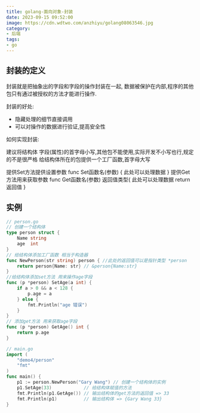 ```yaml
---
title: golang-面向对象-封装
date: 2023-09-15 09:52:00
image: https://cdn.wdtwo.com/anzhiyu/golang08063546.jpg
category: 
- 后端
tags: 
- go
---
```


## 封装的定义

封装就是把抽象出的字段和字段的操作封装在一起,
数据被保护在内部,程序的其他包只有通过被授权的方法才能进行操作.

封装的好处:
- 隐藏处理的细节直接调用
- 可以对操作的数据进行验证,提高安全性

如何实现封装:

建议将结构体 字段(属性)的首字母小写,其他包不能使用,实际开发不小写也行,规定的不是很严格
给结构体所在的包提供一个工厂函数,首字母大写

提供Set方法提供设置参数
func Set函数名(参数) {
	此处可以处理数据
}
提供Get方法用来获取参数
func Get函数名(参数) 返回值类型{
	此处可以处理数据
	return 返回值
}

## 实例

```go
// person.go
// 创建一个结构体
type person struct {
	Name string
	age  int
}
// 给结构体添加工厂函数 相当于构造器
func NewPerson(str string) person { //此处的返回值可以是指针类型 *person
	return person{Name: str} // &person{Name:str}
}
//给结构体添加set方法 用来操作age字段
func (p *person) SetAge(a int) {
	if a > 0 && a < 128 {
		p.age = a
	} else {
		fmt.Println("age 错误")
	}
}
// 添加get方法 用来获取age字段
func (p *person) GetAge() int {
	return p.age
}
```
```go
// main.go
import (
	"demo4/person"
	"fmt"
)
func main() {
	p1 := person.NewPerson("Gary Wang") // 创建一个结构体的实例
	p1.SetAge(33)            // 给结构体赋值的方法
	fmt.Println(p1.GetAge()) // 输出结构体的get方法的返回值 => 33
	fmt.Println(p1)          // 输出结构体 => {Gary Wang 33}
}
```
